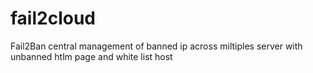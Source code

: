 # fail2cloud
Fail2Ban central management of banned ip across miltiples server with unbanned htlm page and white list host
